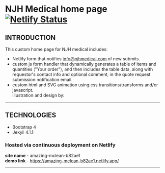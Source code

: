 # NJH Medical home page [![Netlify Status](https://api.netlify.com/api/v1/badges/ab8c8140-dac5-40d1-9d17-358dd068b846/deploy-status)](https://app.netlify.com/sites/amazing-mclean-b82ae1/deploys)  
## INTRODUCTION  
This custom home page for NJH medical includes:  
* Netlify form that notifies info@njhmedical.com of new submits.  
* custom js form handler that dynamically generates a table of items and quantities ("Your order"), and then includes the table data, along with requestor's contact info and optional comment, in the quote request submission notification email.  
* custom html and SVG animation using css transitions/transforms and/or javascript.  
illustration and design by:
_____________________  
## TECHNOLOGIES  
* Bootstrap 4  
* Jekyll 4.1.1  
### Hosted via continuous deployment on Netlify  
**site name** - amazing-mclean-b82ae1  
**demo link** - <https://amazing-mclean-b82ae1.netlify.app/>  
_____________________  
